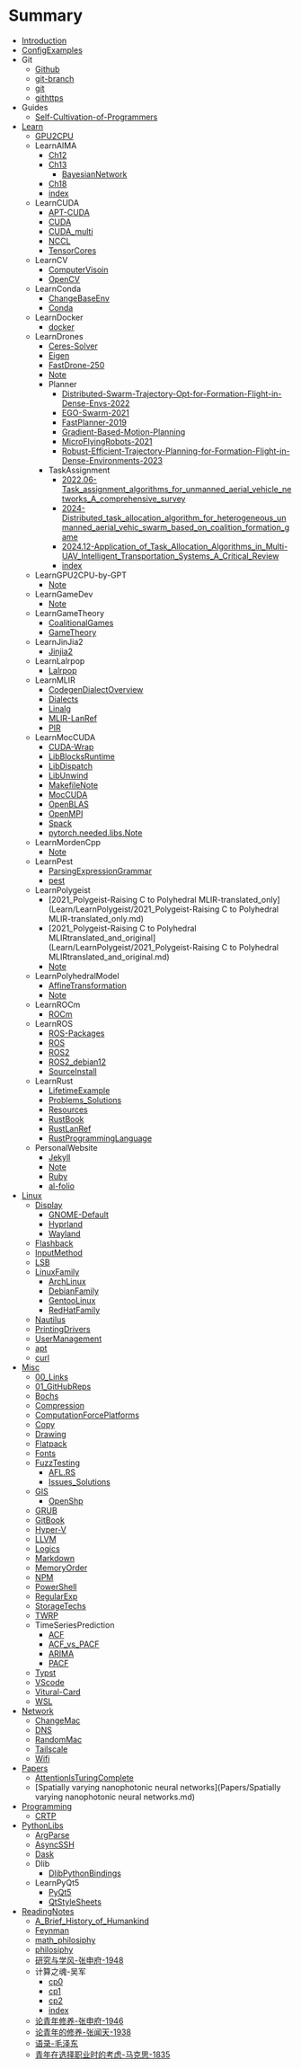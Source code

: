 # Summary

- [Introduction](./Introduction.md)
- [ConfigExamples](./ConfigExamples/ConfigExamples.md)
- Git
  - [Github](Git/Github.md)
  - [git-branch](Git/git-branch.md)
  - [git](Git/git.md)
  - [githttps](Git/githttps.md)
- Guides
  - [Self-Cultivation-of-Programmers](Guides/Self-Cultivation-of-Programmers.md)
- [Learn](./Learn/Learn.md)
  - [GPU2CPU](Learn/GPU2CPU.md)
  - LearnAIMA
    - [Ch12](Learn/LearnAIMA/Ch12.md)
    - [Ch13](./Learn/LearnAIMA/Ch13/Ch13.md)
      - [BayesianNetwork](Learn/LearnAIMA/Ch13/BayesianNetwork.md)
    - [Ch18](./Learn/LearnAIMA/Ch18/Ch18.md)
    - [index](Learn/LearnAIMA/index.md)
  - LearnCUDA
    - [APT-CUDA](Learn/LearnCUDA/APT-CUDA.md)
    - [CUDA](Learn/LearnCUDA/CUDA.md)
    - [CUDA_multi](Learn/LearnCUDA/CUDA_multi.md)
    - [NCCL](Learn/LearnCUDA/NCCL.md)
    - [TensorCores](Learn/LearnCUDA/TensorCores.md)
  - LearnCV
    - [ComputerVisoin](Learn/LearnCV/ComputerVisoin.md)
    - [OpenCV](./Learn/LearnCV/OpenCV/OpenCV.md)
  - LearnConda
    - [ChangeBaseEnv](Learn/LearnConda/ChangeBaseEnv.md)
    - [Conda](Learn/LearnConda/Conda.md)
  - LearnDocker
    - [docker](Learn/LearnDocker/docker.md)
  - LearnDrones
    - [Ceres-Solver](Learn/LearnDrones/Ceres-Solver.md)
    - [Eigen](Learn/LearnDrones/Eigen.md)
    - [FastDrone-250](Learn/LearnDrones/FastDrone-250.md)
    - [Note](Learn/LearnDrones/Note.md)
    - Planner
      - [Distributed-Swarm-Trajectory-Opt-for-Formation-Flight-in-Dense-Envs-2022](Learn/LearnDrones/Planner/Distributed-Swarm-Trajectory-Opt-for-Formation-Flight-in-Dense-Envs-2022.md)
      - [EGO-Swarm-2021](Learn/LearnDrones/Planner/EGO-Swarm-2021.md)
      - [FastPlanner-2019](Learn/LearnDrones/Planner/FastPlanner-2019.md)
      - [Gradient-Based-Motion-Planning](Learn/LearnDrones/Planner/Gradient-Based-Motion-Planning.md)
      - [MicroFlyingRobots-2021](Learn/LearnDrones/Planner/MicroFlyingRobots-2021.md)
      - [Robust-Efficient-Trajectory-Planning-for-Formation-Flight-in-Dense-Environments-2023](Learn/LearnDrones/Planner/Robust-Efficient-Trajectory-Planning-for-Formation-Flight-in-Dense-Environments-2023.md)
    - TaskAssignment
      - [2022.06-Task_assignment_algorithms_for_unmanned_aerial_vehicle_networks_A_comprehensive_survey](Learn/LearnDrones/TaskAssignment/2022.06-Task_assignment_algorithms_for_unmanned_aerial_vehicle_networks_A_comprehensive_survey.md)
      - [2024-Distributed_task_allocation_algorithm_for_heterogeneous_unmanned_aerial_vehic_swarm_based_on_coalition_formation_game](Learn/LearnDrones/TaskAssignment/2024-Distributed_task_allocation_algorithm_for_heterogeneous_unmanned_aerial_vehic_swarm_based_on_coalition_formation_game.md)
      - [2024.12-Application_of_Task_Allocation_Algorithms_in_Multi-UAV_Intelligent_Transportation_Systems_A_Critical_Review](Learn/LearnDrones/TaskAssignment/2024.12-Application_of_Task_Allocation_Algorithms_in_Multi-UAV_Intelligent_Transportation_Systems_A_Critical_Review.md)
      - [index](Learn/LearnDrones/TaskAssignment/index.md)
  - LearnGPU2CPU-by-GPT
    - [Note](Learn/LearnGPU2CPU-by-GPT/Note.md)
  - LearnGameDev
    - [Note](Learn/LearnGameDev/Note.md)
  - LearnGameTheory
    - [CoalitionalGames](Learn/LearnGameTheory/CoalitionalGames.md)
    - [GameTheory](Learn/LearnGameTheory/GameTheory.md)
  - LearnJinJia2
    - [Jinjia2](Learn/LearnJinJia2/Jinjia2.md)
  - LearnLalrpop
    - [Lalrpop](Learn/LearnLalrpop/Lalrpop.md)
  - LearnMLIR
    - [CodegenDialectOverview](Learn/LearnMLIR/CodegenDialectOverview.md)
    - [Dialects](Learn/LearnMLIR/Dialects.md)
    - [Linalg](Learn/LearnMLIR/Linalg.md)
    - [MLIR-LanRef](Learn/LearnMLIR/MLIR-LanRef.md)
    - [PIR](Learn/LearnMLIR/PIR.md)
  - LearnMocCUDA
    - [CUDA-Wrap](Learn/LearnMocCUDA/CUDA-Wrap.md)
    - [LibBlocksRuntime](Learn/LearnMocCUDA/LibBlocksRuntime.md)
    - [LibDispatch](Learn/LearnMocCUDA/LibDispatch.md)
    - [LibUnwind](Learn/LearnMocCUDA/LibUnwind.md)
    - [MakefileNote](Learn/LearnMocCUDA/MakefileNote.md)
    - [MocCUDA](Learn/LearnMocCUDA/MocCUDA.md)
    - [OpenBLAS](Learn/LearnMocCUDA/OpenBLAS.md)
    - [OpenMPI](Learn/LearnMocCUDA/OpenMPI.md)
    - [Spack](Learn/LearnMocCUDA/Spack.md)
    - [pytorch.needed.libs.Note](Learn/LearnMocCUDA/pytorch.needed.libs.Note.md)
  - LearnMordenCpp
    - [Note](Learn/LearnMordenCpp/Note.md)
  - LearnPest
    - [ParsingExpressionGrammar](Learn/LearnPest/ParsingExpressionGrammar.md)
    - [pest](Learn/LearnPest/pest.md)
  - LearnPolygeist
    - [2021_Polygeist-Raising C to Polyhedral MLIR-translated_only](Learn/LearnPolygeist/2021_Polygeist-Raising C to Polyhedral MLIR-translated_only.md)
    - [2021_Polygeist-Raising C to Polyhedral MLIRtranslated_and_original](Learn/LearnPolygeist/2021_Polygeist-Raising C to Polyhedral MLIRtranslated_and_original.md)
    - [Note](Learn/LearnPolygeist/Note.md)
  - LearnPolyhedralModel
    - [AffineTransformation](Learn/LearnPolyhedralModel/AffineTransformation.md)
    - [Note](Learn/LearnPolyhedralModel/Note.md)
  - LearnROCm
    - [ROCm](Learn/LearnROCm/ROCm.md)
  - LearnROS
    - [ROS-Packages](Learn/LearnROS/ROS-Packages.md)
    - [ROS](Learn/LearnROS/ROS.md)
    - [ROS2](Learn/LearnROS/ROS2.md)
    - [ROS2_debian12](Learn/LearnROS/ROS2_debian12.md)
    - [SourceInstall](Learn/LearnROS/SourceInstall.md)
  - LearnRust
    - [LifetimeExample](Learn/LearnRust/LifetimeExample.md)
    - [Problems_Solutions](Learn/LearnRust/Problems_Solutions.md)
    - [Resources](Learn/LearnRust/Resources.md)
    - [RustBook](Learn/LearnRust/RustBook.md)
    - [RustLanRef](Learn/LearnRust/RustLanRef.md)
    - [RustProgrammingLanguage](Learn/LearnRust/RustProgrammingLanguage.md)
  - PersonalWebsite
    - [Jekyll](Learn/PersonalWebsite/Jekyll.md)
    - [Note](Learn/PersonalWebsite/Note.md)
    - [Ruby](Learn/PersonalWebsite/Ruby.md)
    - [al-folio](Learn/PersonalWebsite/al-folio.md)
- [Linux](./Linux/Linux.md)
  - [Display](./Linux/Display/Display.md)
    - [GNOME-Default](Linux/Display/GNOME-Default.md)
    - [Hyprland](Linux/Display/Hyprland.md)
    - [Wayland](Linux/Display/Wayland.md)
  - [Flashback](Linux/Flashback.md)
  - [InputMethod](Linux/InputMethod.md)
  - [LSB](Linux/LSB.md)
  - [LinuxFamily](./Linux/LinuxFamily/LinuxFamily.md)
    - [ArchLinux](Linux/LinuxFamily/ArchLinux.md)
    - [DebianFamily](Linux/LinuxFamily/DebianFamily.md)
    - [GentooLinux](Linux/LinuxFamily/GentooLinux.md)
    - [RedHatFamily](Linux/LinuxFamily/RedHatFamily.md)
  - [Nautilus](Linux/Nautilus.md)
  - [PrintingDrivers](Linux/PrintingDrivers.md)
  - [UserManagement](Linux/UserManagement.md)
  - [apt](Linux/apt.md)
  - [curl](Linux/curl.md)
- [Misc](./Misc/Misc.md)
  - [00_Links](Misc/00_Links.md)
  - [01_GitHubReps](Misc/01_GitHubReps.md)
  - [Bochs](Misc/Bochs.md)
  - [Compression](Misc/Compression.md)
  - [ComputationForcePlatforms](Misc/ComputationForcePlatforms.md)
  - [Copy](Misc/Copy.md)
  - [Drawing](Misc/Drawing.md)
  - [Flatpack](Misc/Flatpack.md)
  - [Fonts](Misc/Fonts.md)
  - [FuzzTesting](./Misc/FuzzTesting/FuzzTesting.md)
    - [AFL.RS](Misc/FuzzTesting/AFL.RS.md)
    - [Issues_Solutions](Misc/FuzzTesting/Issues_Solutions.md)
  - [GIS](./Misc/GIS/GIS.md)
    - [OpenShp](Misc/GIS/OpenShp.md)
  - [GRUB](Misc/GRUB.md)
  - [GitBook](Misc/GitBook.md)
  - [Hyper-V](Misc/Hyper-V.md)
  - [LLVM](Misc/LLVM.md)
  - [Logics](Misc/Logics.md)
  - [Markdown](Misc/Markdown.md)
  - [MemoryOrder](Misc/MemoryOrder.md)
  - [NPM](Misc/NPM.md)
  - [PowerShell](Misc/PowerShell.md)
  - [RegularExp](Misc/RegularExp.md)
  - [StorageTechs](Misc/StorageTechs.md)
  - [TWRP](Misc/TWRP.md)
  - TimeSeriesPrediction
    - [ACF](Misc/TimeSeriesPrediction/ACF.md)
    - [ACF_vs_PACF](Misc/TimeSeriesPrediction/ACF_vs_PACF.md)
    - [ARIMA](Misc/TimeSeriesPrediction/ARIMA.md)
    - [PACF](Misc/TimeSeriesPrediction/PACF.md)
  - [Typst](Misc/Typst.md)
  - [VScode](Misc/VScode.md)
  - [Vitural-Card](Misc/Vitural-Card.md)
  - [WSL](Misc/WSL.md)
- [Network](./Network/Network.md)
  - [ChangeMac](Network/ChangeMac.md)
  - [DNS](Network/DNS.md)
  - [RandomMac](Network/RandomMac.md)
  - [Tailscale](Network/Tailscale.md)
  - [Wifi](Network/Wifi.md)
- [Papers](./Papers/Papers.md)
  - [AttentionIsTuringComplete](Papers/AttentionIsTuringComplete.md)
  - [Spatially varying nanophotonic neural networks](Papers/Spatially varying nanophotonic neural networks.md)
- [Programming](./Programming/Programming.md)
  - [CRTP](Programming/CRTP.md)
- [PythonLibs](./PythonLibs/PythonLibs.md)
  - [ArgParse](PythonLibs/ArgParse.md)
  - [AsyncSSH](PythonLibs/AsyncSSH.md)
  - [Dask](PythonLibs/Dask.md)
  - Dlib
    - [DlibPythonBindings](PythonLibs/Dlib/DlibPythonBindings.md)
  - LearnPyQt5
    - [PyQt5](PythonLibs/LearnPyQt5/PyQt5.md)
    - [QtStyleSheets](PythonLibs/LearnPyQt5/QtStyleSheets.md)
- [ReadingNotes](./ReadingNotes/ReadingNotes.md)
  - [A_Brief_History_of_Humankind](ReadingNotes/A_Brief_History_of_Humankind.md)
  - [Feynman](ReadingNotes/Feynman.md)
  - [math_philosiphy](ReadingNotes/math_philosiphy.md)
  - [philosiphy](ReadingNotes/philosiphy.md)
  - [研究与学风-张申府-1948](ReadingNotes/研究与学风-张申府-1948.md)
  - 计算之魂-吴军
    - [cp0](ReadingNotes/计算之魂-吴军/cp0.md)
    - [cp1](ReadingNotes/计算之魂-吴军/cp1.md)
    - [cp2](ReadingNotes/计算之魂-吴军/cp2.md)
    - [index](ReadingNotes/计算之魂-吴军/index.md)
  - [论青年修养-张申府-1946](ReadingNotes/论青年修养-张申府-1946.md)
  - [论青年的修养-张闻天-1938](ReadingNotes/论青年的修养-张闻天-1938.md)
  - [语录-毛泽东](ReadingNotes/语录-毛泽东.md)
  - [青年在选择职业时的考虑-马克思-1835](ReadingNotes/青年在选择职业时的考虑-马克思-1835.md)
